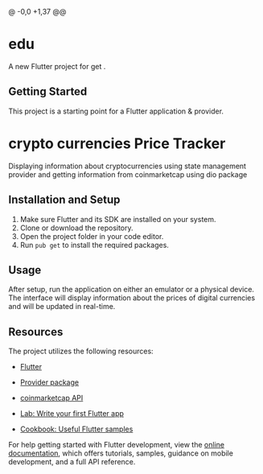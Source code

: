 @ -0,0 +1,37 @@
# edu

A new Flutter project for get .

## Getting Started

This project is a starting point for a Flutter application & provider.

# crypto currencies  Price Tracker

Displaying information about cryptocurrencies using state management provider and getting information from coinmarketcap using dio package

## Installation and Setup

1. Make sure Flutter and its SDK are installed on your system.
2. Clone or download the repository.
3. Open the project folder in your code editor.
4. Run `pub get` to install the required packages.

## Usage

After setup, run the application on either an emulator or a physical device. The interface will display information about the prices of digital currencies and will be updated in real-time.

## Resources

The project utilizes the following resources:
- [Flutter](https://flutter.dev/)
- [Provider package](https://pub.dev/packages/provider)
- [coinmarketcap API](https://coinmarketcap.com/)


- [Lab: Write your first Flutter app](https://docs.flutter.dev/get-started/codelab)
- [Cookbook: Useful Flutter samples](https://docs.flutter.dev/cookbook)

For help getting started with Flutter development, view the
[online documentation](https://docs.flutter.dev/), which offers tutorials,
samples, guidance on mobile development, and a full API reference.
